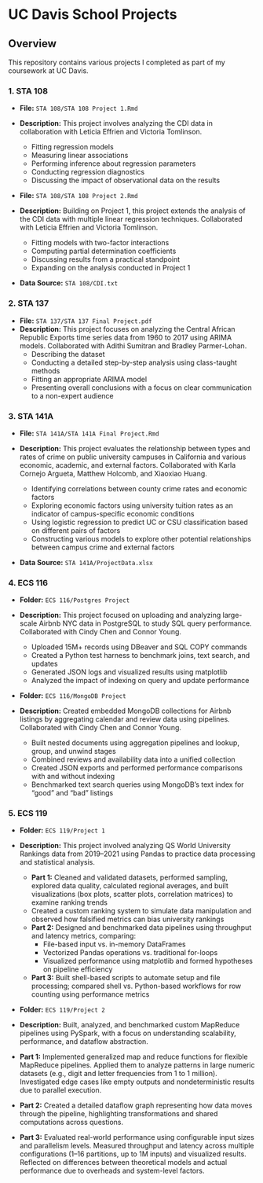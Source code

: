 # UC Davis School Projects

## Overview
This repository contains various projects I completed as part of my coursework at UC Davis.

### 1. STA 108
- **File:** `STA 108/STA 108 Project 1.Rmd`
- **Description:** This project involves analyzing the CDI data in collaboration with Leticia Effrien and Victoria Tomlinson.
  - Fitting regression models
  - Measuring linear associations
  - Performing inference about regression parameters
  - Conducting regression diagnostics
  - Discussing the impact of observational data on the results

- **File:** `STA 108/STA 108 Project 2.Rmd`
- **Description:** Building on Project 1, this project extends the analysis of the CDI data with multiple linear regression techniques. Collaborated with Leticia Effrien and Victoria Tomlinson.
  - Fitting models with two-factor interactions
  - Computing partial determination coefficients
  - Discussing results from a practical standpoint
  - Expanding on the analysis conducted in Project 1

- **Data Source:** `STA 108/CDI.txt`

### 2. STA 137
- **File:** `STA 137/STA 137 Final Project.pdf`
- **Description:** This project focuses on analyzing the Central African Republic Exports time series data from 1960 to 2017 using ARIMA models. Collaborated with Adithi Sumitran and Bradley Parmer-Lohan.
  - Describing the dataset
  - Conducting a detailed step-by-step analysis using class-taught methods
  - Fitting an appropriate ARIMA model
  - Presenting overall conclusions with a focus on clear communication to a non-expert audience

### 3. STA 141A
- **File:** `STA 141A/STA 141A Final Project.Rmd`
- **Description:** This project evaluates the relationship between types and rates of crime on public university campuses in California and various economic, academic, and external factors. Collaborated with Karla Cornejo Argueta, Matthew Holcomb, and Xiaoxiao Huang.
  - Identifying correlations between county crime rates and economic factors
  - Exploring economic factors using university tuition rates as an indicator of campus-specific economic conditions
  - Using logistic regression to predict UC or CSU classification based on different pairs of factors
  - Constructing various models to explore other potential relationships between campus crime and external factors

- **Data Source:** `STA 141A/ProjectData.xlsx`

### 4. ECS 116
- **Folder:** `ECS 116/Postgres Project`
- **Description:** This project focused on uploading and analyzing large-scale Airbnb NYC data in PostgreSQL to study SQL query performance. Collaborated with Cindy Chen and Connor Young.
  - Uploaded 15M+ records using DBeaver and SQL COPY commands
  - Created a Python test harness to benchmark joins, text search, and updates
  - Generated JSON logs and visualized results using matplotlib
  - Analyzed the impact of indexing on query and update performance

- **Folder:** `ECS 116/MongoDB Project`
- **Description:** Created embedded MongoDB collections for Airbnb listings by aggregating calendar and review data using pipelines. Collaborated with Cindy Chen and Connor Young.
  - Built nested documents using aggregation pipelines and lookup, group, and unwind stages
  - Combined reviews and availability data into a unified collection
  - Created JSON exports and performed performance comparisons with and without indexing
  - Benchmarked text search queries using MongoDB’s text index for “good” and “bad” listings

### 5. ECS 119  
- **Folder:** `ECS 119/Project 1`  
- **Description:** This project involved analyzing QS World University Rankings data from 2019–2021 using Pandas to practice data processing and statistical analysis.
  - **Part 1:** Cleaned and validated datasets, performed sampling, explored data quality, calculated regional averages, and built visualizations (box plots, scatter plots, correlation matrices) to examine ranking trends  
  - Created a custom ranking system to simulate data manipulation and observed how falsified metrics can bias university rankings  
  - **Part 2:** Designed and benchmarked data pipelines using throughput and latency metrics, comparing:
    - File-based input vs. in-memory DataFrames  
    - Vectorized Pandas operations vs. traditional for-loops  
    - Visualized performance using matplotlib and formed hypotheses on pipeline efficiency  
  - **Part 3:** Built shell-based scripts to automate setup and file processing; compared shell vs. Python-based workflows for row counting using performance metrics
 
- **Folder:** `ECS 119/Project 2`  
- **Description:**  Built, analyzed, and benchmarked custom MapReduce pipelines using PySpark, with a focus on understanding scalability, performance, and dataflow abstraction.
 - **Part 1:** Implemented generalized map and reduce functions for flexible MapReduce pipelines. Applied them to analyze patterns in large numeric datasets (e.g., digit and letter frequencies from 1 to 1 million). Investigated edge cases like empty outputs and nondeterministic results due to parallel execution.
 - **Part 2:** Created a detailed dataflow graph representing how data moves through the pipeline, highlighting transformations and shared computations across questions.
 - **Part 3:** Evaluated real-world performance using configurable input sizes and parallelism levels. Measured throughput and latency across multiple configurations (1–16 partitions, up to 1M inputs) and visualized results. Reflected on differences between theoretical models and actual performance due to overheads and system-level factors.
